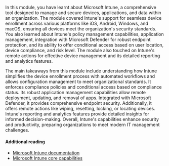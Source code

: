 In this module, you have learnt about Microsoft Intune, a comprehensive tool designed to manage and secure devices, applications, and data within an organization. The module covered Intune's support for seamless device enrollment across various platforms like iOS, Android, Windows, and macOS, ensuring all devices meet the organization's security standards. You also learned about Intune's policy management capabilities, application management, integration with Microsoft Defender for robust endpoint protection, and its ability to offer conditional access based on user location, device compliance, and risk level. The module also touched on Intune's remote actions for effective device management and its detailed reporting and analytics features.

The main takeaways from this module include understanding how Intune simplifies the device enrollment process with automated workflows and allows configuration management to meet organizational standards. It enforces compliance policies and conditional access based on compliance status. Its robust application management capabilities allow remote deployment, updating, and removal of apps. Integrated with Microsoft Defender, it provides comprehensive endpoint security. Additionally, it offers remote actions like wiping, resetting, locking, or locating devices. Intune's reporting and analytics features provide detailed insights for informed decision-making. Overall, Intune's capabilities enhance security and productivity, preparing organizations to meet modern IT management challenges.

#### Additional reading

- [Microsoft Intune documentation](/mem/intune/fundamentals/what-is-intune)
- [Microsoft Intune core capabilities](https://www.microsoft.com/security/business/endpoint-management/microsoft-intune)
